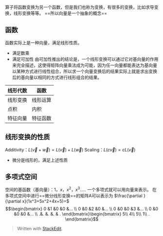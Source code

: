 算子将函数变换为另一个函数，但是我们也称为变换，有很多的变换，比如求导变换，线形变换等等。
==所以向量是一个抽象的概念==
## 函数
函数实际上是一种向量，满足线形性质。
- 满足数乘
- 满足可加性
由可加性推出的结论是，一个线形变换可以通过它对基向量的作用来完全描述，这使得矩阵向量乘法成为可能，因为任一向量都能表达为基向量以某种方式进行线性组合，所以求一个向量变换后的结果实际上就是求出变换后的基向量以相同的方式进行线形组合的结果。

线形代数|函数
---|--
线形变换|线形运算
点积|内积
特征向量|特征函数 
## 线形变换的性质
Additivity：$L(\vec v+\vec w) = L(\vec v)+L(\vec w)$
Scaling：$L(c\vec v) = cL(\vec v)$
- 微分是线形的，满足上述性质
## 多项式空间
空间的基函数（基向量）：$1，x，x^2，x^3.....$
一个多项式就可以用向量来表示。
在多项式空间中进行==微分线形变换==的矩阵A可以表示为
$\frac{\partial }{\partial x}(1x^3+5x^2+4x+5)=$ 
$$\begin{bmatrix}
0 &1  &0  &0  &... \\ 
0 &0  &2  &0  &... \\ 
0 &0  &0  &3  &... \\ 
0 &0  &0  &0  &... \\ 
.&.  &.  &.  & .
\end{bmatrix}\begin{bmatrix}
5\\ 
4\\ 
5\\ 
1\\ 
.
\end{bmatrix}$$
> Written with [StackEdit](https://stackedit.io/).
<!--stackedit_data:
eyJoaXN0b3J5IjpbMTYxMTUxNDE5NSwxODQ0ODcxNTkwXX0=
-->